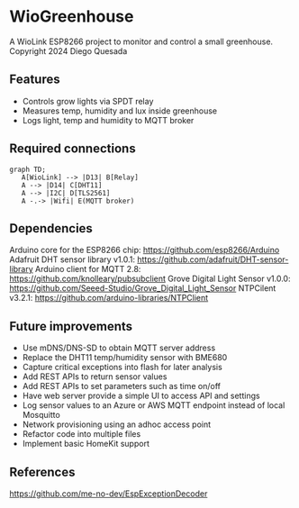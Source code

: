 # WioGreenhouse

A WioLink ESP8266 project to monitor and control a small greenhouse.
Copyright 2024 Diego Quesada

## Features
- Controls grow lights via SPDT relay
- Measures temp, humidity and lux inside greenhouse
- Logs light, temp and humidity to MQTT broker

## Required connections
```mermaid
graph TD;
   A[WioLink] --> |D13| B[Relay]
   A --> |D14| C[DHT11]
   A --> |I2C| D[TLS2561]
   A -.-> |Wifi| E(MQTT broker)
```

## Dependencies
Arduino core for the ESP8266 chip: https://github.com/esp8266/Arduino
Adafruit DHT sensor library v1.0.1: https://github.com/adafruit/DHT-sensor-library
Arduino client for MQTT 2.8: https://github.com/knolleary/pubsubclient
Grove Digital Light Sensor v1.0.0: https://github.com/Seeed-Studio/Grove_Digital_Light_Sensor
NTPCilent v3.2.1: https://github.com/arduino-libraries/NTPClient

## Future improvements
- Use mDNS/DNS-SD to obtain MQTT server address
- Replace the DHT11 temp/humidity sensor with BME680
- Capture critical exceptions into flash for later analysis
- Add REST APIs to return sensor values
- Add REST APIs to set parameters such as time on/off
- Have web server provide a simple UI to access API and settings
- Log sensor values to an Azure or AWS MQTT endpoint instead of local Mosquitto
- Network provisioning using an adhoc access point
- Refactor code into multiple files
- Implement basic HomeKit support

## References
https://github.com/me-no-dev/EspExceptionDecoder
